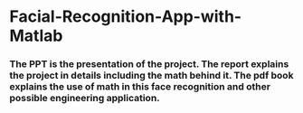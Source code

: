 # Facial-Recognition-App-with-Matlab
### The PPT is the presentation of the project. The report explains the project in details including the math behind it. The pdf book  explains the use of math in this face recognition and other possible engineering application. 
